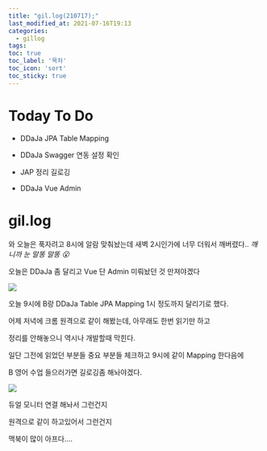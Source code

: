 ```yaml
---
title: "gil.log(210717);"
last_modified_at: 2021-07-16T19:13
categories: 
  - gillog
tags:
toc: true
toc_label: '목차'
toc_icon: 'sort'
toc_sticky: true
---
```

# Today To Do

- DDaJa JPA Table Mapping

- DDaJa Swagger 연동 설정 확인

- JAP 정리 길로깅

- DDaJa Vue Admin



# gil.log

와 오늘은 푹자려고 8시에 알람 맞춰놨는데 새벽 2시인가에 너무 더워서 깨버렸다..
_깨니까 눈 말똥 말똥 😮_

오늘은 DDaJa 좀 달리고 Vue 단 Admin 미뤄놨던 것 만져야겠다

![](https://images.velog.io/images/gillog/post/68528cab-692b-4e83-a9c8-02332ef8afc6/image.png)

오늘 9시에 B랑 DDaJa Table JPA Mapping 1시 정도까지 달리기로 했다.

어제 저녁에 크롬 원격으로 같이 해봤는데, 아무래도 한번 읽기만 하고

정리를 안해놓으니 역시나 개발할때 막힌다.

일단 그전에 읽었던 부분들 중요 부분들 체크하고 9시에 같이 Mapping 한다음에

B 영어 수업 들으러가면 길로깅좀 해놔야겠다.


![](https://images.velog.io/images/gillog/post/e5631f56-078a-411e-bf8b-566ce08126f5/image.png)


듀얼 모니터 연결 해놔서 그런건지

원격으로 같이 하고있어서 그런건지

맥북이 많이 아프다....
